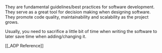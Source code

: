 They are fundamental guidelines/best practices for software development. They serve as a great tool for decision making when designing software. They promote code quality, maintainability and scalability as the project grows.

Usually, you need to sacrifice a little bit of time when writing the software to later save time when adding/changing it.

[[_ADP Reference]]